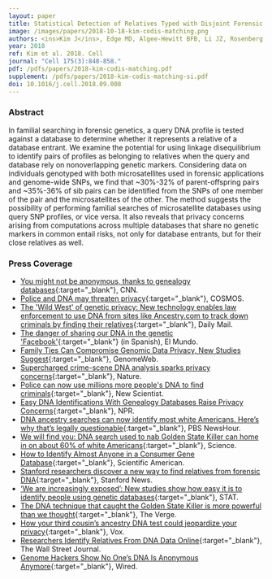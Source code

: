 ```yaml
---
layout: paper
title: Statistical Detection of Relatives Typed with Disjoint Forensic and Biomedical Loci
image: /images/papers/2018-10-18-kim-codis-matching.png
authors: <ins>Kim J</ins>, Edge MD, Algee-Hewitt BFB, Li JZ, Rosenberg NA 
year: 2018
ref: Kim et al. 2018. Cell
journal: "Cell 175(3):848-858."
pdf: /pdfs/papers/2018-kim-codis-matching.pdf
supplement: /pdfs/papers/2018-kim-codis-matching-si.pdf
doi: 10.1016/j.cell.2018.09.008
---
```


### Abstract
In familial searching in forensic genetics, a query DNA profile is tested against a database to determine whether it represents a relative of a database entrant. We examine the potential for using linkage disequilibrium to identify pairs of profiles as belonging to relatives when the query and database rely on nonoverlapping genetic markers. Considering data on individuals genotyped with both microsatellites used in forensic applications and genome-wide SNPs, we find that ~30%-32% of parent-offspring pairs and ~35%-36% of sib pairs can be identified from the SNPs of one member of the pair and the microsatellites of the other. The method suggests the possibility of performing familial searches of microsatellite databases using query SNP profiles, or vice versa. It also reveals that privacy concerns arising from computations across multiple databases that share no genetic markers in common entail risks, not only for database entrants, but for their close relatives as well.

### Press Coverage
* [You might not be anonymous, thanks to genealogy databases](https://www.cnn.com/2018/10/11/health/genetic-privacy-study/index.html){:target="_blank"}, CNN.
* [Police and DNA may threaten privacy](https://cosmosmagazine.com/people/combining-police-and-genealogy-dna-could-catch-more-crims-and-threaten-more-privacy/){:target="_blank"}, COSMOS.
* [The 'Wild West' of genetic privacy: New technology enables law enforcement to use DNA from sites like Ancestry.com to track down criminals by finding their relatives](https://www.dailymail.co.uk/news/article-6266115/New-technology-enables-police-use-DNA-sites-like-Ancestry-com-track-criminals.html){:target="_blank"}, Daily Mail.
* [The danger of sharing our DNA in the genetic 'Facebook'](https://www.elmundo.es/ciencia-y-salud/salud/2018/10/11/5bbf772a46163f06338b45b5.html){:target="_blank"} (in Spanish), El Mundo.
* [Family Ties Can Compromise Genomic Data Privacy, New Studies Suggest](https://www.genomeweb.com/genetic-research/family-ties-can-compromise-genomic-data-privacy-new-studies-suggest){:target="_blank"}, GenomeWeb.
* [Supercharged crime-scene DNA analysis sparks privacy concerns](https://www.nature.com/articles/d41586-018-06997-8){:target="_blank"}, Nature.
* [Police can now use millions more people's DNA to find criminals](https://www.newscientist.com/article/2182348-police-can-now-use-millions-more-peoples-dna-to-find-criminals/){:target="_blank"}, New Scientist.
* [Easy DNA Identifications With Genealogy Databases Raise Privacy Concerns](https://www.npr.org/sections/health-shots/2018/10/11/656268742/easy-dna-identifications-with-genealogy-databases-raise-privacy-concerns){:target="_blank"}, NPR.
* [DNA ancestry searches can now identify most white Americans. Here’s why that’s legally questionable](https://www.pbs.org/newshour/science/dna-ancestry-searches-can-now-identify-most-white-americans-heres-why-thats-legally-questionable){:target="_blank"}, PBS NewsHour.
* [We will find you: DNA search used to nab Golden State Killer can home in on about 60% of white Americans](https://www.science.org/content/article/we-will-find-you-dna-search-used-nab-golden-state-killer-can-home-about-60-white){:target="_blank"}, Science.
* [How to Identify Almost Anyone in a Consumer Gene Database](https://www.scientificamerican.com/article/how-to-identify-almost-anyone-in-a-consumer-gene-database/){:target="_blank"}, Scientific American.
* [Stanford researchers discover a new way to find relatives from forensic DNA](https://news.stanford.edu/2018/10/17/new-way-find-relatives-forensic-dna/){:target="_blank"}, Stanford News.
* [‘We are increasingly exposed’: New studies show how easy it is to identify people using genetic databases](https://www.statnews.com/2018/10/11/genetic-databases-privacy/){:target="_blank"}, STAT.
* [The DNA technique that caught the Golden State Killer is more powerful than we thought](https://www.theverge.com/2018/10/11/17964862/family-dna-crime-search-golden-state-killer-forensics){:target="_blank"}, The Verge.
* [How your third cousin’s ancestry DNA test could jeopardize your privacy](https://www.vox.com/science-and-health/2018/10/12/17957268/science-ancestry-dna-privacy){:target="_blank"}, Vox.
* [Researchers Identify Relatives From DNA Data Online](https://www.wsj.com/articles/researchers-identify-relatives-from-dna-data-online-1539285736){:target="_blank"}, The Wall Street Journal.
* [Genome Hackers Show No One’s DNA Is Anonymous Anymore](https://www.wired.com/story/genome-hackers-show-no-ones-dna-is-anonymous-anymore/){:target="_blank"}, Wired.
